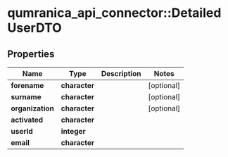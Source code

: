 # qumranica_api_connector::DetailedUserDTO

## Properties
Name | Type | Description | Notes
------------ | ------------- | ------------- | -------------
**forename** | **character** |  | [optional] 
**surname** | **character** |  | [optional] 
**organization** | **character** |  | [optional] 
**activated** | **character** |  | 
**userId** | **integer** |  | 
**email** | **character** |  | 


